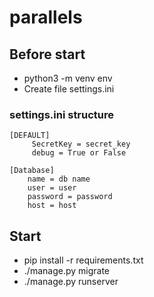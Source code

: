 # parallels

## Before start
* python3 -m venv env
* Create file settings.ini

### settings.ini structure
    [DEFAULT]
         SecretKey = secret_key
         debug = True or False

    [Database]
        name = db name
        user = user
        password = password
        host = host

## Start
* pip install -r requirements.txt
* ./manage.py migrate
* ./manage.py runserver <port>
